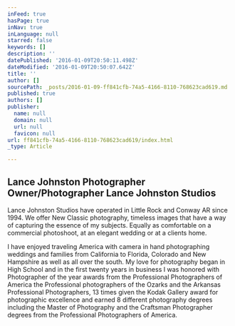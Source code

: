 ```yaml
---
inFeed: true
hasPage: true
inNav: true
inLanguage: null
starred: false
keywords: []
description: ''
datePublished: '2016-01-09T20:50:11.498Z'
dateModified: '2016-01-09T20:50:07.642Z'
title: ''
author: []
sourcePath: _posts/2016-01-09-ff841cfb-74a5-4166-8110-768623cad619.md
published: true
authors: []
publisher:
  name: null
  domain: null
  url: null
  favicon: null
url: ff841cfb-74a5-4166-8110-768623cad619/index.html
_type: Article

---
```

## Lance Johnston Photographer  Owner/Photographer  Lance Johnston Studios

Lance Johnston Studios have operated in Little Rock and Conway AR since 1994\.  We offer New Classic photography, timeless images that have a way of capturing the essence of my subjects.  Equally as comfortable on a commercial photoshoot, at an elegant wedding or at a clients home.  

I have enjoyed traveling America with camera in hand photographing weddings and families from California to Florida,  Colorado and New Hampshire as well as all over the south.  My love for photography began in High School and in the first twenty years in business I was honored with Photographer of the year awards from the Professional Photographers of America the Professional photographers of the Ozarks and the Arkansas Professional Photographers,  13 times given the Kodak Gallery award for photographic excellence and earned 8 different photography degrees including the Master of Photography and the Craftsman Photographer degrees from the Professional Photographers of America.